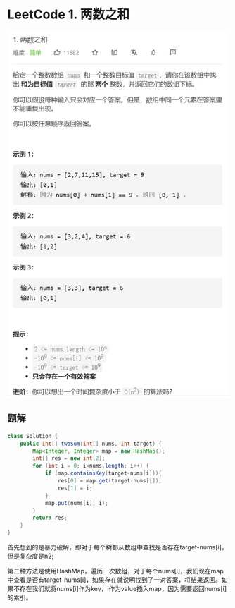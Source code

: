 # LeetCode 1. 两数之和

![abc](images/leetcode01.png)

## 题解

```java
class Solution {
    public int[] twoSum(int[] nums, int target) {
        Map<Integer, Integer> map = new HashMap();
        int[] res = new int[2];
        for (int i = 0; i<nums.length; i++) {
            if (map.containsKey(target-nums[i])){
                res[0] = map.get(target-nums[i]);
                res[1] = i;
            }
            map.put(nums[i], i);
        }
        return res;
    }
}
```

首先想到的是暴力破解，即对于每个树都从数组中查找是否存在target-nums[i]，但是复杂度是n2;

第二种方法是使用HashMap，遍历一次数组，对于每个nums[i]，我们现在map中查看是否有target-nums[i]，如果存在就说明找到了一对答案，将结果返回。如果不存在我们就将nums[i]作为key，i作为value插入map，因为需要返回nums[i]的索引。

